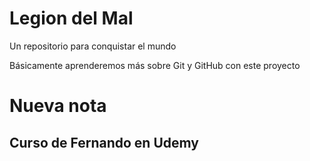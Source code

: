 # Legion del Mal
Un repositorio para conquistar el mundo

Básicamente aprenderemos más sobre Git y GitHub con este proyecto


# Nueva nota


## Curso de Fernando en Udemy
